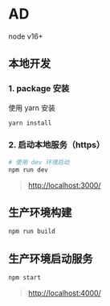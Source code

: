 # AD

node v16+

## 本地开发

### 1. package 安装

使用 yarn 安装

```sh
yarn install
```

### 2. 启动本地服务（https）

```sh
# 使用 dev 环境启动
npm run dev
```

> <http://localhost:3000/>

## 生产环境构建

```sh
npm run build
```

## 生产环境启动服务

```sh
npm start
```

> <http://localhost:4000/>
